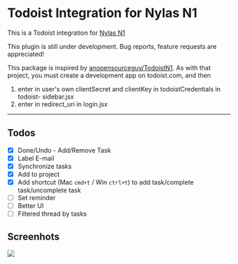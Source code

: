 
# Todoist Integration for Nylas N1

This is a Todoist integration for [Nylas N1](https://nylas.com/n1)

This plugin is still under development. Bug reports, feature requests are appreciated!

This package is inspired by [anopensourceguy/TodoistN1](https://github.com/anopensourceguy/TodoistN1). As with that project, you must create a development app on todoist.com, and then

1. enter in user's own clientSecret and clientKey in todoistCredentials in todoist- sidebar.jsx
2. enter in redirect_uri in login.jsx

---

## Todos
- [x] Done/Undo - Add/Remove Task
- [x] Label E-mail
- [x] Synchronize tasks
- [x] Add to project
- [x] Add shortcut (Mac `cmd+t` / Win `ctrl+t`) to add task/complete task/uncomplete task
- [ ] Set reminder
- [ ] Better UI
- [ ] Filtered thread by tasks

## Screenhots
![](assets/screen.jpg)
